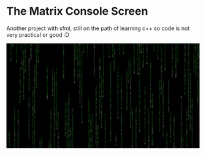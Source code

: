 # The Matrix Console Screen

Another project with sfml, still on the path of learning c++ so code is not very practical or good :D

![alt text](screen.png)
